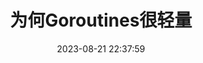 ---
title: 为何Goroutines很轻量
date: 2023-08-21 22:37:59
categories:
 - Golang
 - Advance
tags:
 - Golang
 - Concurrency
---
